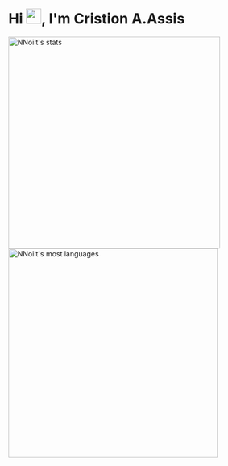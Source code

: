 <h1 align="left">Hi <img src="https://raw.githubusercontent.com/kaueMarques/kaueMarques/master/hi.gif" width="30px">, I'm Cristion A.Assis</h1>

<p align="left">
<img width="420em" src="https://github-readme-stats.vercel.app/api?username=NNoiit&theme=vision-friendly-dark" alt="NNoiit's stats"/>
<img width="415em" src="https://github-readme-stats.vercel.app/api/top-langs/?username=NNoiit&layout=compact&theme=vision-friendly-dark" alt="NNoiit's most languages"/>
</p>

<!--
**NNoiit/NNoiit** is a ✨ _special_ ✨ repository because its `README.md` (this file) appears on your GitHub profile.

Here are some ideas to get you started:

- 🔭 I’m currently working on ...
- 🌱 I’m currently learning ...
- 👯 I’m looking to collaborate on ...
- 🤔 I’m looking for help with ...
- 💬 Ask me about ...
- 📫 How to reach me: ...
- 😄 Pronouns: ...
- ⚡ Fun fact: ...
-->
